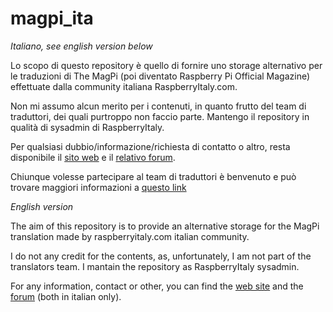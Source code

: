 # magpi_ita

*Italiano, see english version below*

Lo scopo di questo repository è quello di fornire uno storage alternativo per le traduzioni di The MagPi (poi diventato Raspberry Pi Official Magazine) effettuate dalla community italiana RaspberryItaly.com.

Non mi assumo alcun merito per i contenuti, in quanto frutto del team di traduttori, dei quali purtroppo non faccio parte. Mantengo il repository in qualità di sysadmin di RaspberryItaly.

Per qualsiasi dubbio/informazione/richiesta di contatto o altro, resta disponibile il [sito web](https://www.raspberryitaly.com) e il [relativo forum](https://forum.raspberryitaly.com).

Chiunque volesse partecipare al team di traduttori è benvenuto e può trovare maggiori informazioni a [questo link]( https://forum.raspberryitaly.com/announcements.php?aid=3)


*English version*

The aim of this repository is to provide an alternative storage for the MagPi translation made by raspberryitaly.com italian community.

I do not any credit for the contents, as, unfortunately, I am not part of the translators team. I mantain the repository as RaspberryItaly sysadmin.

For any information, contact or other, you can find the [web site](https://www.raspberryitaly.com) and the [forum](https://forum.raspberryitaly.com) (both in italian only).
